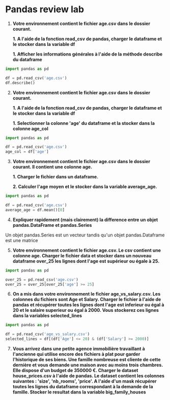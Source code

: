 # Pandas review lab

1. **Votre environnement contient le fichier age.csv dans le dossier courant.**

   **1. A l'aide de la fonction read_csv de pandas, charger le dataframe et le stocker dans la variable df**

   **1. Afficher les informations générales à l'aide de la méthode describe du dataframe**

```python
import pandas as pd

df = pd.read_csv('age.csv')
df.describe()
```

2. **Votre environnement contient le fichier age.csv dans le dossier courant.**

   **1. A l'aide de la fonction read_csv de pandas, charger le dataframe et le stocker dans la variable df**

   **1. Selectionner la colonne 'age' du dataframe et la stocker dans la colonne age_col**

```python
import pandas as pd

df = pd.read_csv('age.csv')
age_col = df['age']
```

3. **Votre environnement contient le fichier age.csv dans le dossier courant. Il contient une colonne age.**

   **1. Charger le fichier dans un dataframe.**

   **2. Calculer l'age moyen et le stocker dans la variable average_age.**

```python
import pandas as pd

df = pd.read_csv('age.csv')
average_age = df.mean()[0]
```

4. **Expliquer rapidement (mais clairement) la difference entre un objet pandas.DataFrame et pandas.Series**

Un objet pandas.Series est un vecteur tandis qu'un objet pandas.Dataframe est une matrice

5. **Votre environnement contient le fichier age.csv. Le csv contient une colonne age. Charger le fichier data et stocker dans un nouveau dataframe over_25 les lignes dont l'age est supérieur ou égale à 25.**

```python
import pandas as pd

over_25 = pd.read_csv('age.csv')
over_25 = over_25[over_25['age'] >= 25]
```

6. **On a mis dans votre environnement le fichier  age_vs_salary.csv. Les colonnes du fichiers sont Age et Salary. Charger le fichier à l'aide de pandas et récupérer toutes les lignes dont l'age est inferieur ou égal à 20  et le salaire superieur ou égal à 2000. Vous stockerez ces lignes dans la variables selected_lines**

```python
import pandas as pd

df = pd.read_csv('age_vs_salary.csv')
selected_lines = df[(df['Age'] <= 20) & (df['Salary'] >= 2000)]
```

7. **Vous arrivez dans une petite agence immobilière travaillant à l'ancienne qui utilise encore des fichiers à plat pour garder l'historique de ses biens. Une famille nombreuse est cliente de cette dernière et vous demande une maison avec au moins trois chambres. Elle dispose d'un budget de 350000 €. Charger le dataset house_prices.csv à l'aide de pandas. Le dataset contient les colonnes suivantes : 'size', 'nb_rooms', 'price'. A l'aide d'un mask récupérer toutes les lignes du dataframe correspondant à la demande de la famille. Stocker le resultat dans la variable big_family_houses**

```python

```
